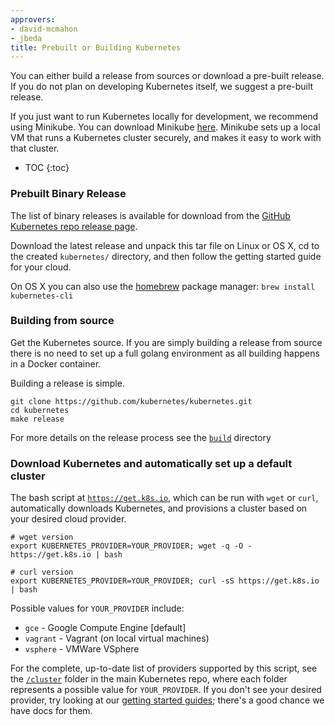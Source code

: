 ```yaml
---
approvers:
- david-mcmahon
- jbeda
title: Prebuilt or Building Kubernetes
---
```


You can either build a release from sources or download a pre-built release.  If you do not plan on developing Kubernetes itself, we suggest a pre-built release. 

If you just want to run Kubernetes locally for development, we recommend using Minikube. You can download Minikube [here](https://github.com/kubernetes/minikube/releases/latest).
Minikube sets up a local VM that runs a Kubernetes cluster securely, and makes it easy to work with that cluster.

* TOC
{:toc}

### Prebuilt Binary Release

The list of binary releases is available for download from the [GitHub Kubernetes repo release page](https://github.com/kubernetes/kubernetes/releases).

Download the latest release and unpack this tar file on Linux or OS X, cd to the created `kubernetes/` directory, and then follow the getting started guide for your cloud.

On OS X you can also use the [homebrew](http://brew.sh/) package manager: `brew install kubernetes-cli`

### Building from source

Get the Kubernetes source.  If you are simply building a release from source there is no need to set up a full golang environment as all building happens in a Docker container.

Building a release is simple.

```shell
git clone https://github.com/kubernetes/kubernetes.git
cd kubernetes
make release
```

For more details on the release process see the [`build`](http://releases.k8s.io/{{page.githubbranch}}/build/) directory

### Download Kubernetes and automatically set up a default cluster

The bash script at [`https://get.k8s.io`](https://get.k8s.io), which can be run with `wget` or `curl`, automatically downloads Kubernetes, and provisions a cluster based on your desired cloud provider.

```shell
# wget version
export KUBERNETES_PROVIDER=YOUR_PROVIDER; wget -q -O - https://get.k8s.io | bash

# curl version
export KUBERNETES_PROVIDER=YOUR_PROVIDER; curl -sS https://get.k8s.io | bash
```

Possible values for `YOUR_PROVIDER` include:

* `gce` - Google Compute Engine [default]
* `vagrant` - Vagrant (on local virtual machines)
* `vsphere` - VMWare VSphere

For the complete, up-to-date list of providers supported by this script, see the [`/cluster`](https://github.com/kubernetes/kubernetes/tree/{{page.githubbranch}}/cluster) folder in the main Kubernetes repo, where each folder represents a possible value for `YOUR_PROVIDER`. If you don't see your desired provider, try looking at our [getting started guides](/docs/setup/); there's a good chance we have docs for them.
